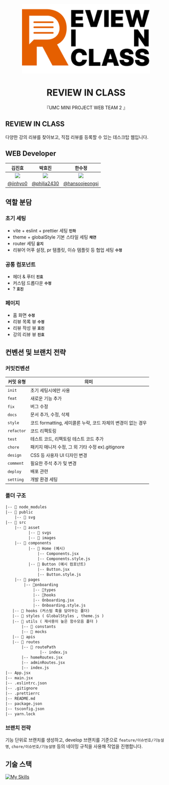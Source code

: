 <div align="center">
<img src="/public/reviewinREADME.png" width="400">

  # REVIEW IN CLASS

 『UMC MINI PROJECT WEB TEAM 2 』
</div>

## REVIEW IN CLASS
다양한 강의 리뷰를 찾아보고, 직접 리뷰를 등록할 수 있는 데스크탑 웹입니다.
## WEB Developer
| <center>김진효</center>| <center>박효진</center>| <center>한수정</center>| 
| -------------------------------------------------------------------------------------------------- | ------------------------------------------------------------------------------------------------------- | ------------------------------------------------------------------------------------------------- | 
| <center> <img width="150px" src="https://avatars.githubusercontent.com/u/150879545?v=4" /></center> | <center><img width="150px" src="https://avatars.githubusercontent.com/u/139054208?v=4" /></center> | <center><img width="150px" src="https://avatars.githubusercontent.com/u/90364839?v=4" /></center> |
| [@jinhyo0](https://github.com/jinhyo0) | [@phjlia2430](https://github.com/phjlia2430)| [@hansoojeongsj](https://github.com/hansoojeongsj) |


## 역할 분담

### 초기 세팅
- vite + eslint + prettier 세팅 **`민하`**
- theme + globalStyle 기본 스타일 세팅 **`채연`**
- router 세팅 **`윤지`**
- 리뷰어 어푸 설정, pr 템플릿, 이슈 템플릿 등 협업 세팅 **`수정`**

### 공통 컴포넌트
- 헤더 & 푸터 **`진효`**
- 커스텀 드롭다운 **`수정`**
- ? **`효진`**


### 페이지
- 홈 화면 **`수정`**
- 리뷰 목록 뷰 **`수정`**
- 리뷰 작성 뷰 **`효진`**
- 강의 리뷰 뷰 **`진효`**


## 컨벤션 및 브랜치 전략

### 커밋컨벤션

| 커밋 유형  | 의미                                                                                  |
| ---------- | ------------------------------------------------------------------------------------- |
| `init`     | 초기 세팅시에만 사용                             |
| `feat`     | 새로운 기능 추가                             |
| `fix`      | 버그 수정                   |
| `docs`     | 문서 추가, 수정, 삭제                                                          |
| `style`    | 코드 formatting, 세미콜론 누락, 코드 자체의 변경이 없는 경우 |
| `refactor` | 코드 리팩토링       |
| `test`     | 테스트 코드, 리팩토링 테스트 코드 추가                                                |
| `chore`    | 패키지 매니저 수정, 그 외 기타 수정 ex).gitignore                    |
| `design`   | CSS 등 사용자 UI 디자인 변경                                                          |
| `comment`  | 필요한 주석 추가 및 변경                                                              |
| `deploy`   | 배포 관련 |
| `setting`   | 개발 환경 세팅                                                         |

### 폴더 구조

```plaintext
|-- 📁 node_modules
|-- 📁 public
    |-- 📁 svg
|-- 📁 src
    |-- 📁 asset
	      |-- 📁 svgs
	      |-- 📁 images
    |-- 📁 components
          |-- 📁 Home (예시)
              |-- Components.jsx
              |-- Components.style.js
          |-- 📁 Button (예시 컴포넌트)
              |-- Button.jsx
              |-- Button.style.js
    |-- 📁 pages
   	    |-- 📁onboarding
            |-- 📁types
            |-- 📁hooks
            |-- Onboarding.jsx
            |-- Onboarding.style.js
   |-- 📁 hooks (커스텀 훅을 담아두는 폴더)
   |-- 📁 styles ( GlobalStyles , theme.js )
   |-- 📁 utils ( 재사용이 높은 함수모음 폴더 )
       |-- 📁 constants
       |-- 📁 mocks
   |-- 📁 apis
   |-- 📁 routes
       |-- 📁 routePath
		       |-- index.js
       |-- homeRoutes.jsx
       |-- adminRoutes.jsx
       |-- index.js
|-- App.jsx
|-- main.jsx
|-- .eslintrc.json
|-- .gitignore
|-- .prettierrc
|-- README.md
|-- package.json
|-- tsconfig.json
|-- yarn.lock
```

### 브랜치 전략
기능 단위로 브랜치를 생성하고, develop 브랜치를 기준으로 `feature/이슈번호/기능설명`, `chore/이슈번호/기능설명` 등의 네이밍 규칙을 사용해 작업을 진행합니다.


## 기술 스택
[![My Skills](https://skillicons.dev/icons?i=html,css,react,js,styled-components)](https://skillicons.dev)

